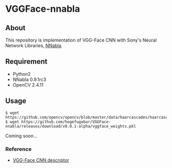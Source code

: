 # VGGFace-nnabla

## About
This repository is implementation of VGG-Face CNN with Sony's Neural Network Libraries, [NNabla](https://github.com/sony/nnabla).

## Requirement
- Python2
- NNabla 0.9.1rc3
- OpenCV 2.4.11

## Usage
```
$ wget https://github.com/opencv/opencv/blob/master/data/haarcascades/haarcascade_frontalface_alt.xml
$ wget https://github.com/hogefugabar/VGGFace-nnabla/releases/download/v0.0.1-alpha/vggface_weights.pkl
```
Coming soon...

### Reference
- [VGG-Face CNN descriptor](http://www.robots.ox.ac.uk/~vgg/software/vgg_face/)
